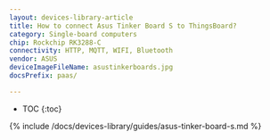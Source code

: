 ```yaml
---
layout: devices-library-article
title: How to connect Asus Tinker Board S to ThingsBoard?
category: Single-board computers
chip: Rockchip RK3288-C
connectivity: HTTP, MQTT, WIFI, Bluetooth
vendor: ASUS
deviceImageFileName: asustinkerboards.jpg
docsPrefix: paas/

---
```


* TOC
{:toc}

{% include /docs/devices-library/guides/asus-tinker-board-s.md %}